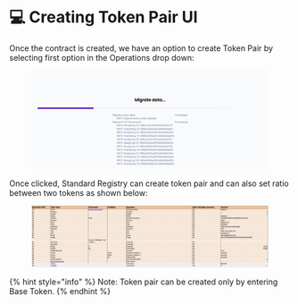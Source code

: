 # 💻 Creating Token Pair UI

Once the contract is created, we have an option to create Token Pair by selecting first option in the Operations drop down:

<figure><img src="../../../.gitbook/assets/image (15).png" alt=""><figcaption></figcaption></figure>

Once clicked, Standard Registry can create token pair and can also set ratio between two tokens as shown below:

<figure><img src="../../../.gitbook/assets/image (1).png" alt=""><figcaption></figcaption></figure>

{% hint style="info" %}
Note: Token pair can be created only by entering Base Token.
{% endhint %}
